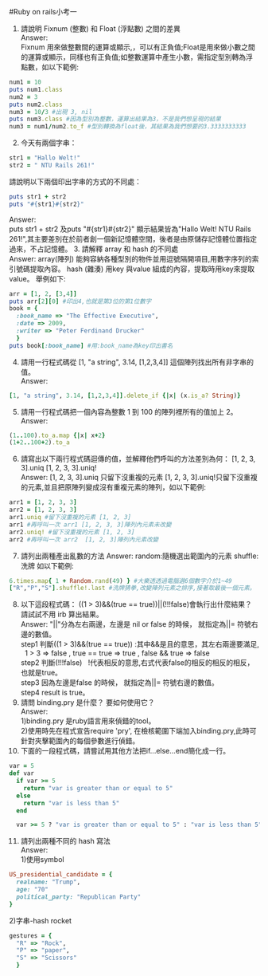 
#Ruby on rails小考一    

1. 請說明 Fixnum (整數) 和 Float (浮點數) 之間的差異    
Answer:    
Fixnum 用來做整數間的運算或顯示,，可以有正負值;Float是用來做小數之間的運算或顯示，同樣也有正負值;如整數運算中產生小數，需指定型別轉為浮點數，如以下範例:

  ```ruby
  num1 = 10 
  puts num1.class 
  num2 = 3
  puts num2.class
  num3 = 10/3 #出現 3, nil
  puts num3.class #因為型別為整數，運算出結果為3，不是我們想呈現的結果
  num3 = num1/num2.to_f #型別轉換為float後，其結果為我們想要的3.3333333333
  ```
2. 今天有兩個字串：    
  ```ruby
str1 = "Hallo Welt!" 
str2 = " NTU Rails 261!"
  ```    
請說明以下兩個印出字串的方式的不同處：    
  ```ruby
puts str1 + str2
puts "#{str1}#{str2}"
  ```    
Answer:    
puts str1 + str2 及puts "#{str1}#{str2}" 顯示結果皆為"Hallo Welt! NTU Rails 261!",其主要差別在於前者創一個新記憶體空間，後者是由原儲存記憶體位置指定過來，不占記憶體。
3. 請解釋 array 和 hash 的不同處  
Answer:
array(陣列) 能夠容納各種型別的物件並用逗號隔開項目,用數字序列的索引號碼提取內容。
hash (雜湊) 用key 與value 組成的內容，提取時用key來提取value。
舉例如下:

  ```ruby
  arr = [1, 2, [3,4]] 
  puts arr[2][0] #印出4,也就是第3位的第1位數字
  book = { 
    :book_name => "The Effective Executive", 
    :date => 2009,
    :writer => "Peter Ferdinand Drucker"
    }
  puts book[:book_name] #用:book_name為key印出書名
  ```
4. 請用一行程式碼從 [1, "a string", 3.14, [1,2,3,4]] 這個陣列找出所有非字串的值。    
Answer:

  ```ruby
  [1, "a string", 3.14, [1,2,3,4]].delete_if {|x| (x.is_a? String)}
  ```
5. 請用一行程式碼把一個內容為整數 1 到 100 的陣列裡所有的值加上 2。    
Answer:

  ```ruby
  (1..100).to_a.map {|x| x+2}
  (1+2..100+2).to_a
  ```  
6. 請寫出以下兩行程式碼迴傳的值，並解釋他們呼叫的方法差別為何：
[1, 2, 3, 3].uniq
[1, 2, 3, 3].uniq!  
Answer:
[1, 2, 3, 3].uniq 只留下沒重複的元素
[1, 2, 3, 3].uniq!只留下沒重複的元素,並且把原陣列變成沒有重複元素的陣列，如以下範例:

  ```ruby
  arr1 = [1, 2, 3, 3]
  arr2 = [1, 2, 3, 3]
  arr1.uniq #留下沒重複的元素 [1, 2, 3]
  arr1 #再呼叫一次 arr1 [1, 2, 3, 3]陣列內元素未改變
  arr2.uniq! #留下沒重複的元素 [1, 2, 3]
  arr2 #再呼叫一次 arr2  [1, 2, 3]陣列內元素改變
  ```
7. 請列出兩種產出亂數的方法
Answer:
random:隨機選出範圍內的元素
shuffle:洗牌
如以下範例:

  ```ruby
  6.times.map{ 1 + Random.rand(49) } #大樂透透過電腦選6個數字介於1~49
  ["R","P","S"].shuffle!.last #洗牌猜拳,改變陣列元素之排序,接著取最後一個元素。
  ```
8. 以下這段程式碼：
((1 > 3)&&(true == true))||(!!!false)會執行出什麼結果？ 請試試不用 irb 算出結果。  
Answer:
"||"分為左右兩邊，左邊是 nil or false 的時候， 就指定為||= 符號右邊的數值。    
step1 判斷((1 > 3)&&(true == true)) :其中&&是且的意思，其左右兩邊要滿足,
    1 > 3 => false , true == true => true , false && true => false      
step2 判斷(!!!false) 
    !代表相反的意思,右式代表false的相反的相反的相反，也就是true。      
step3 因為左邊是false 的時候， 就指定為||= 符號右邊的數值。  
step4 result is true。 
9. 請問 binding.pry 是什麼？ 要如何使用它？    
Answer:    
1)binding.pry 是ruby語言用來偵錯的tool。    
2)使用時先在程式宣告require 'pry', 在檢核範圍下端加入binding.pry,此時可針對夾擊範圍內的每個參數進行偵錯。
10. 下面的一段程式碼，請嘗試用其他方法把if...else...end簡化成一行。
  ```ruby
  var = 5
  def var
    if var >= 5
      return "var is greater than or equal to 5"
    else
      return "var is less than 5"
    end
  ```
  
  ```ruby
    var >= 5 ? "var is greater than or equal to 5" : "var is less than 5"

  ```
11. 請列出兩種不同的 hash 寫法  
Answer:    
1)使用symbol

  ```ruby
  US_presidential_candidate = {
    realname: "Trump",
    age: "70"
    political_party: "Republican Party"
  }
  ```
2)字串-hash rocket

  ```ruby
  gestures = {
    "R" => "Rock",
    "P" => "paper",
    "S" => "Scissors"
    }
  ```
